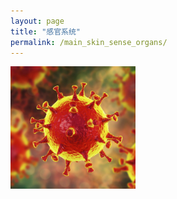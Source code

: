 ```yaml
---
layout: page
title: "感官系统"
permalink: /main_skin_sense_organs/
---
```


  <img src="/image/head.jpg" alt="drawing" width="200">



